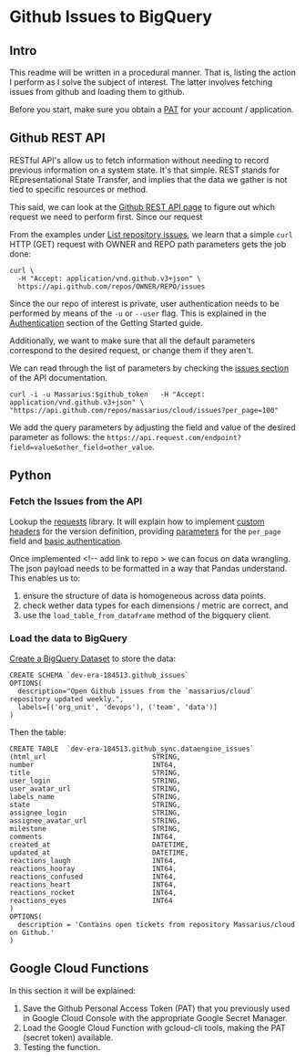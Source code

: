 # Github Issues to BigQuery 

## Intro

This readme will be written in a procedural manner. That is, listing the action I perform as I solve the subject of interest. 
The latter involves fetching issues from github and loading them to github. 

Before you start, make sure you obtain a [PAT](https://docs.github.com/en/authentication/keeping-your-account-and-data-secure/creating-a-personal-access-token) for your account / application.

## Github REST API

RESTful API's allow us to fetch information without needing to record previous information on a system state. It's that simple. 
REST stands for REpresentational State Transfer, and implies that the data we gather is not tied to specific resources or method. 

This said, we can look at the [Github REST API page](https://docs.github.com/en/rest) to figure out which request we need to perform first. Since our request 

From the examples under [List repository issues](https://docs.github.com/en/rest/issues/issues#list-repository-issues), we learn that a simple `curl` HTTP (GET) request with OWNER and REPO path parameters gets the job done:

```
curl \
  -H "Accept: application/vnd.github.v3+json" \
  https://api.github.com/repos/OWNER/REPO/issues
```

Since the our repo of interest is private, user authentication needs to be performed by means of the `-u` or `--user` flag. This is explained in the [Authentication](https://docs.github.com/en/rest/guides/getting-started-with-the-rest-api) section of the Getting Started guide.

Additionally, we want to make sure that all the default parameters correspond to the desired request, or change them if they aren't.

We can read through the list of parameters by checking the [issues section](https://docs.github.com/en/rest/issues/issues) of the API documentation. 

```
curl -i -u Massarius:$github_token   -H "Accept: application/vnd.github.v3+json" \
"https://api.github.com/repos/massarius/cloud/issues?per_page=100"
```

We add the query parameters by adjusting the field and value of the desired parameter as follows: the `https://api.request.com/endpoint?field=value&other_field=other_value`.

## Python 

### Fetch the Issues from the API
Lookup the [requests](https://docs.python-requests.org) library. It will explain how to implement [custom headers](https://docs.python-requests.org/en/latest/user/quickstart/#custom-headers) for the version definition, providing [parameters](https://docs.python-requests.org/en/latest/user/quickstart/#custom-headers) for the `per_page` field and [basic authentication](https://2.python-requests.org/en/master/user/authentication/#basic-authentication).

Once implemented <!-- add link to repo >
we can focus on data wrangling. The json payload needs to be formatted in a way that Pandas understand. This enables us to:

1. ensure the structure of data is homogeneous across data points.
2. check wether data types for each dimensions / metric are correct, and
3. use the `load_table_from_dataframe` method of the bigquery client.

### Load the data to BigQuery

[Create a BigQuery Dataset](https://cloud.google.com/bigquery/docs/datasets#create-dataset) to store the data:

```
CREATE SCHEMA `dev-era-184513.github_issues`
OPTIONS(
  description="Open Github issues from the `massarius/cloud` repository updated weekly.",
  labels=[('org_unit', 'devops'), ('team', 'data')]
)
```

Then the table: 

```
CREATE TABLE  `dev-era-184513.github_sync.dataengine_issues`
(html_url                          STRING,
number                             INT64,
title                              STRING,
user_login                         STRING,
user_avatar_url                    STRING,
labels_name                        STRING,
state                              STRING,
assignee_login                     STRING,
assignee_avatar_url                STRING,
milestone                          STRING,
comments                           INT64,
created_at                         DATETIME,
updated_at                         DATETIME,
reactions_laugh                    INT64,
reactions_hooray                   INT64,
reactions_confused                 INT64,
reactions_heart                    INT64,
reactions_rocket                   INT64,
reactions_eyes                     INT64
)
OPTIONS(
  description = 'Contains open tickets from repository Massarius/cloud on Github.'
)
```

## Google Cloud Functions

In this section it will be explained:

1. Save the Github Personal Access Token (PAT) that you previously used in Google Cloud Console with the appropriate Google Secret Manager.
2. Load the Google Cloud Function with gcloud-cli tools, making the PAT (secret token) available.
3. Testing the function.


